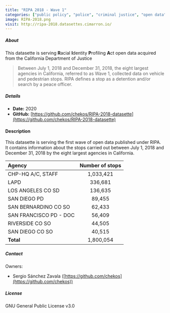 ```yaml
---
title: "RIPA 2018 - Wave 1"
categories: ["public policy", "police", "criminal justice", "open data"]
image: RIPA-2018.png
visit: http://ripa-2018.datasettes.cimarron.io/
---
```


##### About
This datasette is serving **R**acial **I**dentity **P**rofiling **A**ct open data acquired from the California Department of Justice

> Between July 1, 2018 and December 31, 2018, the eight largest agencies in California, referred to as Wave 1, collected data on vehicle and pedestrian stops. RIPA defines a stop as a detention and/or search by a peace officer.

##### Details
- **Date:** 2020
- **GitHub:** [https://github.com/chekos/RIPA-2018-datasette](https://github.com/chekos/RIPA-2018-datasette)

#### Description

This datasette is serving the first wave of open data published under RIPA. It contains information about the stops carried out between July 1, 2018 and December 31, 2018 by the eight largest agencies in California.

|         Agency         |   Number of stops  |
|:-----------------------|:------------------:|
|   CHP-HQ A/C, STAFF    |      1,033,421     |
|          LAPD          |        336,681     |
|   LOS ANGELES CO SD    |        136,635     |
|    SAN DIEGO PD        |         89,455     |
|   SAN BERNARDINO CO SO |         62,433     |
| SAN FRANCISCO PD - DOC |         56,409     |
|    RIVERSIDE CO SO     |         44,505     |
|    SAN DIEGO CO SO     |         40,515     |
|       **Total**        |      1,800,054     |

##### Contact

Owners:

- Sergio Sánchez Zavala ([https://github.com/chekos](https://github.com/chekos))

##### License
GNU General Public License v3.0
